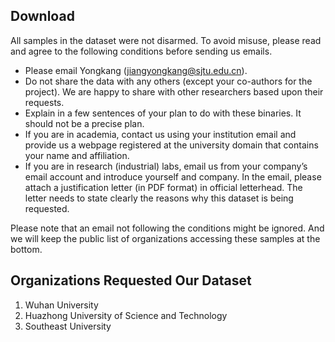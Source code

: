 ## Download

All samples in the dataset were not disarmed. To avoid misuse, please read and agree to the following conditions before sending us emails.

- Please email Yongkang (jiangyongkang@sjtu.edu.cn).
- Do not share the data with any others (except your co-authors for the project). We are happy to share with other researchers based upon their requests.
- Explain in a few sentences of your plan to do with these binaries. It should not be a precise plan.
- If you are in academia, contact us using your institution email and provide us a webpage registered at the university domain that contains your name and affiliation.
- If you are in research (industrial) labs, email us from your company’s email account and introduce yourself and company. In the email, please attach a justification letter (in PDF format) in official letterhead. The letter needs to state clearly the reasons why this dataset is being requested.

Please note that an email not following the conditions might be ignored. And we will keep the public list of organizations accessing these samples at the bottom.


## Organizations Requested Our Dataset

1. Wuhan University
2. Huazhong University of Science and Technology
3. Southeast University

